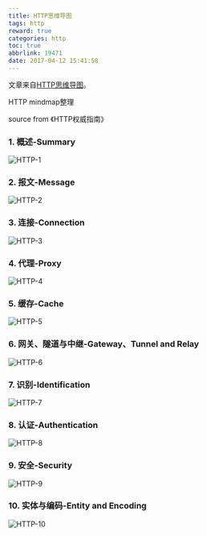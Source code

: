 ```yaml
---
title: HTTP思维导图
tags: http
reward: true
categories: http
toc: true
abbrlink: 19471
date: 2017-04-12 15:41:58
---
```


文章来自[HTTP思维导图](http://yrq110.me/2017/03/04/20170304-http-mindmap/)。

HTTP mindmap整理

source from 《HTTP权威指南》

<!-- more -->

### 1. 概述-Summary

![HTTP-1](HTTP思维导图/HTTP-1.svg)

### 2. 报文-Message

![HTTP-2](HTTP思维导图/HTTP-2.svg)

### 3. 连接-Connection

![HTTP-3](HTTP思维导图/HTTP-3.svg)

### 4. 代理-Proxy

![HTTP-4](HTTP思维导图/HTTP-4.svg)

### 5. 缓存-Cache

![HTTP-5](HTTP思维导图/HTTP-5.svg)

### 6. 网关、隧道与中继-Gateway、Tunnel and Relay

![HTTP-6](HTTP思维导图/HTTP-6.svg)

### 7. 识别-Identification

![HTTP-7](HTTP思维导图/HTTP-7.svg)

### 8. 认证-Authentication

![HTTP-8](HTTP思维导图/HTTP-8.svg)

### 9. 安全-Security

![HTTP-9](HTTP思维导图/HTTP-9.svg)

### 10. 实体与编码-Entity and Encoding

![HTTP-10](HTTP思维导图/HTTP-10.svg)